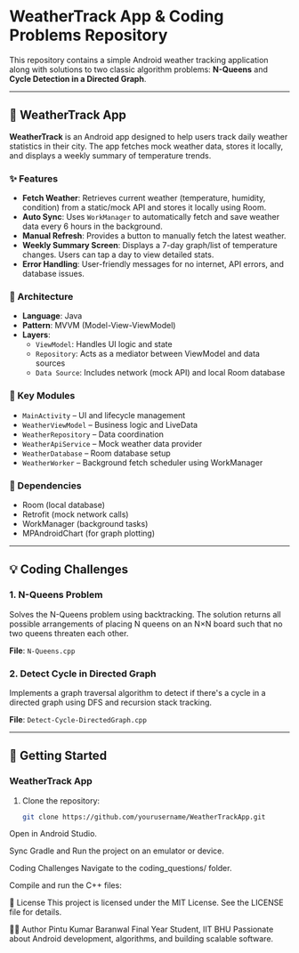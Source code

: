 # WeatherTrack App & Coding Problems Repository

This repository contains a simple Android weather tracking application along with solutions to two classic algorithm problems: **N-Queens** and **Cycle Detection in a Directed Graph**.

---

## 📱 WeatherTrack App

**WeatherTrack** is an Android app designed to help users track daily weather statistics in their city. The app fetches mock weather data, stores it locally, and displays a weekly summary of temperature trends.

### ✨ Features

- **Fetch Weather**: Retrieves current weather (temperature, humidity, condition) from a static/mock API and stores it locally using Room.
- **Auto Sync**: Uses `WorkManager` to automatically fetch and save weather data every 6 hours in the background.
- **Manual Refresh**: Provides a button to manually fetch the latest weather.
- **Weekly Summary Screen**: Displays a 7-day graph/list of temperature changes. Users can tap a day to view detailed stats.
- **Error Handling**: User-friendly messages for no internet, API errors, and database issues.

### 🧱 Architecture

- **Language**: Java
- **Pattern**: MVVM (Model-View-ViewModel)
- **Layers**:
  - `ViewModel`: Handles UI logic and state
  - `Repository`: Acts as a mediator between ViewModel and data sources
  - `Data Source`: Includes network (mock API) and local Room database

### 📂 Key Modules

- `MainActivity` – UI and lifecycle management
- `WeatherViewModel` – Business logic and LiveData
- `WeatherRepository` – Data coordination
- `WeatherApiService` – Mock weather data provider
- `WeatherDatabase` – Room database setup
- `WeatherWorker` – Background fetch scheduler using WorkManager

### 🔧 Dependencies

- Room (local database)
- Retrofit (mock network calls)
- WorkManager (background tasks)
- MPAndroidChart (for graph plotting)

---

## 💡 Coding Challenges

### 1. N-Queens Problem

Solves the N-Queens problem using backtracking. The solution returns all possible arrangements of placing N queens on an N×N board such that no two queens threaten each other.

**File**: `N-Queens.cpp`

### 2. Detect Cycle in Directed Graph

Implements a graph traversal algorithm to detect if there's a cycle in a directed graph using DFS and recursion stack tracking.

**File**: `Detect-Cycle-DirectedGraph.cpp`

---

## 🏁 Getting Started

### WeatherTrack App

1. Clone the repository:
   ```bash
   git clone https://github.com/yourusername/WeatherTrackApp.git
Open in Android Studio.

Sync Gradle and Run the project on an emulator or device.

Coding Challenges
Navigate to the coding_questions/ folder.

Compile and run the C++ files:

📄 License
This project is licensed under the MIT License. See the LICENSE file for details.

🙋‍♂️ Author
Pintu Kumar Baranwal
Final Year Student, IIT BHU
Passionate about Android development, algorithms, and building scalable software.

